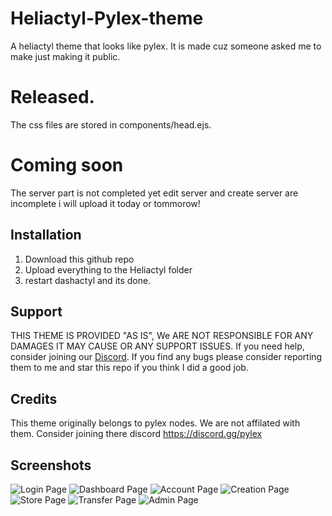 # Heliactyl-Pylex-theme
A heliactyl theme that looks like pylex. It is made cuz someone asked me to make just making it public.

# Released.
The css files are stored in components/head.ejs.

# Coming soon
The server part is not completed yet edit server and create server are incomplete i will upload it today or tommorow!

## Installation
1. Download this github repo
2. Upload everything to the Heliactyl folder
3. restart dashactyl and its done.

## Support

THIS THEME IS PROVIDED "AS IS", We ARE NOT RESPONSIBLE FOR ANY DAMAGES IT MAY CAUSE OR ANY SUPPORT ISSUES. If you need help, consider joining our [Discord](https://discord.gg/d3eACkqyyT).
If you find any bugs please consider reporting them to me and star this repo if you think I did a good job.

## Credits

This theme originally belongs to pylex nodes. We are not affilated with them. Consider joining there discord https://discord.gg/pylex

## Screenshots

![Login Page](https://media.discordapp.net/attachments/838372326071861334/1094578286354518046/image.png)
![Dashboard Page](https://media.discordapp.net/attachments/838372326071861334/1094578286576803930/image.png)
![Account Page](https://media.discordapp.net/attachments/838372326071861334/1094578287071739904/image.png)
![Creation Page](https://media.discordapp.net/attachments/838372326071861334/1094578287071739904/image.png)
![Store Page](https://media.discordapp.net/attachments/838372326071861334/1094578287310819348/image.png)
![Transfer Page](https://media.discordapp.net/attachments/838372326071861334/1094578287507939418/image.png)
![Admin Page](https://media.discordapp.net/attachments/838372326071861334/1094578287734439998/image.png)

